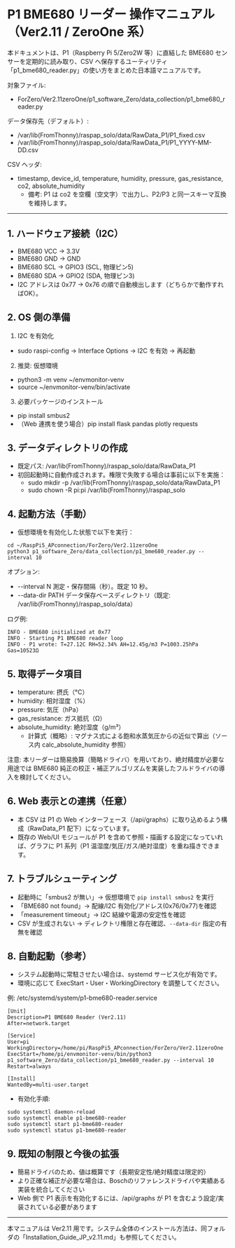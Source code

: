 # P1 BME680 リーダー 操作マニュアル（Ver2.11 / ZeroOne 系）

本ドキュメントは、P1（Raspberry Pi 5/Zero2W 等）に直結した BME680 センサーを定期的に読み取り、CSV へ保存するユーティリティ「p1_bme680_reader.py」の使い方をまとめた日本語マニュアルです。

対象ファイル:
- ForZero/Ver2.11zeroOne/p1_software_Zero/data_collection/p1_bme680_reader.py

データ保存先（デフォルト）:
- /var/lib(FromThonny)/raspap_solo/data/RawData_P1/P1_fixed.csv
- /var/lib(FromThonny)/raspap_solo/data/RawData_P1/P1_YYYY-MM-DD.csv

CSV ヘッダ:
- timestamp, device_id, temperature, humidity, pressure, gas_resistance, co2, absolute_humidity
  - 備考: P1 は co2 を空欄（空文字）で出力し、P2/P3 と同一スキーマ互換を維持します。

---

## 1. ハードウェア接続（I2C）
- BME680 VCC → 3.3V
- BME680 GND → GND
- BME680 SCL → GPIO3 (SCL, 物理ピン5)
- BME680 SDA → GPIO2 (SDA, 物理ピン3)
- I2C アドレスは 0x77 → 0x76 の順で自動検出します（どちらかで動作すればOK）。

## 2. OS 側の準備
1) I2C を有効化
- sudo raspi-config → Interface Options → I2C を有効 → 再起動

2) 推奨: 仮想環境
- python3 -m venv ~/envmonitor-venv
- source ~/envmonitor-venv/bin/activate

3) 必要パッケージのインストール
- pip install smbus2
- （Web 連携を使う場合）pip install flask pandas plotly requests

## 3. データディレクトリの作成
- 既定パス: /var/lib(FromThonny)/raspap_solo/data/RawData_P1
- 初回起動時に自動作成されます。権限で失敗する場合は事前に以下を実施：
  - sudo mkdir -p /var/lib(FromThonny)/raspap_solo/data/RawData_P1
  - sudo chown -R pi:pi /var/lib(FromThonny)/raspap_solo

## 4. 起動方法（手動）
- 仮想環境を有効化した状態で以下を実行：

```
cd ~/RaspPi5_APconnection/ForZero/Ver2.11zeroOne
python3 p1_software_Zero/data_collection/p1_bme680_reader.py --interval 10
```

オプション:
- --interval N  測定・保存間隔（秒）。既定 10 秒。
- --data-dir PATH  データ保存ベースディレクトリ（既定: /var/lib(FromThonny)/raspap_solo/data）

ログ例:
```
INFO - BME680 initialized at 0x77
INFO - Starting P1 BME680 reader loop
INFO - P1 wrote: T=27.12C RH=52.34% AH=12.45g/m3 P=1003.25hPa Gas=10523Ω
```

## 5. 取得データ項目
- temperature: 摂氏（°C）
- humidity: 相対湿度（%）
- pressure: 気圧（hPa）
- gas_resistance: ガス抵抗（Ω）
- absolute_humidity: 絶対湿度（g/m³）
  - 計算式（概略）: マグナス式による飽和水蒸気圧からの近似で算出（ソース内 calc_absolute_humidity 参照）

注意: 本リーダーは簡易換算（簡略ドライバ）を用いており、絶対精度が必要な用途では BME680 純正の校正・補正アルゴリズムを実装したフルドライバの導入を検討してください。

## 6. Web 表示との連携（任意）
- 本 CSV は P1 の Web インターフェース（/api/graphs）に取り込めるよう構成（RawData_P1 配下）になっています。
- 既存の Web/UI モジュールが P1 を含めて参照・描画する設定になっていれば、グラフに P1 系列（P1 温湿度/気圧/ガス/絶対湿度）を重ね描きできます。

## 7. トラブルシューティング
- 起動時に「smbus2 が無い」→ 仮想環境で `pip install smbus2` を実行
- 「BME680 not found」→ 配線/I2C 有効化/アドレス(0x76/0x77)を確認
- 「measurement timeout」→ I2C 結線や電源の安定性を確認
- CSV が生成されない → ディレクトリ権限と存在確認、`--data-dir` 指定の有無を確認

## 8. 自動起動（参考）
- システム起動時に常駐させたい場合は、systemd サービス化が有効です。
- 環境に応じて ExecStart・User・WorkingDirectory を調整してください。

例: /etc/systemd/system/p1-bme680-reader.service
```
[Unit]
Description=P1 BME680 Reader (Ver2.11)
After=network.target

[Service]
User=pi
WorkingDirectory=/home/pi/RaspPi5_APconnection/ForZero/Ver2.11zeroOne
ExecStart=/home/pi/envmonitor-venv/bin/python3 p1_software_Zero/data_collection/p1_bme680_reader.py --interval 10
Restart=always

[Install]
WantedBy=multi-user.target
```
- 有効化手順:
```
sudo systemctl daemon-reload
sudo systemctl enable p1-bme680-reader
sudo systemctl start p1-bme680-reader
sudo systemctl status p1-bme680-reader
```

## 9. 既知の制限と今後の拡張
- 簡易ドライバのため、値は概算です（長期安定性/絶対精度は限定的）
- より正確な補正が必要な場合は、Boschのリファレンスドライバや実績ある実装を統合してください
- Web 側で P1 表示を有効化するには、/api/graphs が P1 を含むよう設定/実装されている必要があります

---
本マニュアルは Ver2.11 用です。システム全体のインストール方法は、同フォルダの「Installation_Guide_JP_v2.11.md」も参照してください。